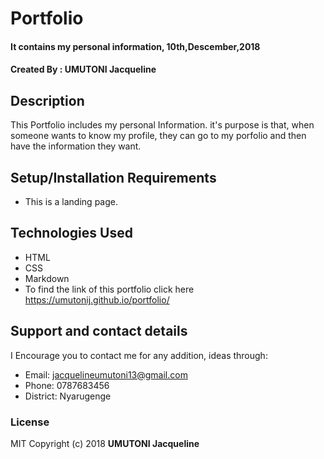 # Portfolio
#### It contains my personal information, 10th,Descember,2018
#### Created By : **UMUTONI Jacqueline**
## Description
This Portfolio includes my personal Information. it's purpose is that, when someone wants to know my profile, they can go to my porfolio and then have the information they want.
## Setup/Installation Requirements
* This is a landing page.  
## Technologies Used
* HTML
* CSS
* Markdown
* To find the link of this portfolio click here https://umutonij.github.io/portfolio/
## Support and contact details
  I Encourage you to contact me for any addition, ideas through:
  * Email: jacquelineumutoni13@gmail.com
  * Phone: 0787683456
  * District: Nyarugenge
### License
MIT Copyright (c) 2018 **UMUTONI Jacqueline**
  